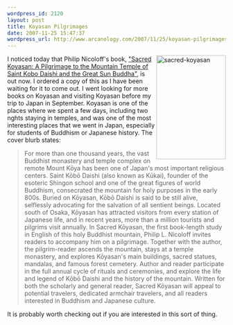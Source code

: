 ```yaml
--- 
wordpress_id: 2120
layout: post
title: Koyasan Pilgrimages
date: 2007-11-25 15:47:37
wordpress_url: http://www.arcanology.com/2007/11/25/koyasan-pilgrimages/
---
```

<img src="http://farm3.static.flickr.com/2262/2064011768_88fc8064d9_m.jpg" width="160" height="240" align="right" alt="sacred-koyasan" />I noticed today that Philip Nicoloff's book, <a href="http://www.amazon.com/gp/product/0791472604">"Sacred Koyasan: A Pilgrimage to the Mountain Temple of Saint Kobo Daishi and the Great Sun Buddha"</a>, is out now. I ordered a copy of this as I have been waiting for it to come out. I went looking for more books on Koyasan and visiting Koyasan before my trip to Japan in September. Koyasan is one of the places where we spent a few days, including two nghts staying in temples, and was one of the most interesting places that we went in Japan, especially for students of Buddhism or Japanese history. The cover blurb states: <blockquote>
                                                                                                                                                                                                                                                                                                                                                                                                                                                                                                                                                                                                                                                                                                                                                                                                                                                                                          For more than one thousand years, the vast Buddhist monastery and temple complex on remote Mount Kōya has been one of Japan's most important religious centers. Saint Kōbō Daishi (also known as Kūkai), founder of the esoteric Shingon school and one of the great figures of world Buddhism, consecrated the mountain for holy purposes in the early 800s. Buried on Kōyasan, Kōbō Daishi is said to be still alive, selflessly advocating for the salvation of all sentient beings. Located south of Osaka, Kōyasan has attracted visitors from every station of Japanese life, and in recent years, more than a million tourists and pilgrims visit annually. In Sacred Kōyasan, the first book-length study in English of this holy Buddhist mountain, Philip L. Nicoloff invites readers to accompany him on a pilgrimage. Together with the author, the pilgrim-reader ascends the mountain, stays at a temple monastery, and explores Kōyasan's main buildings, sacred statues, mandalas, and famous forest cemetery. Author and reader participate in the full annual cycle of rituals and ceremonies, and explore the life and legend of Kōbō Daishi and the history of the mountain. Written for both the scholarly and general reader, Sacred Kōyasan will appeal to potential travelers, dedicated armchair travelers, and all readers interested in Buddhism and Japanese culture.
                                                                                                                                                                                                                                                                                                                                                                                                                                                                                                                                                                                                                                                                                                                                                                                                                                                                                        </blockquote> It is probably worth checking out if you are interested in this sort of thing.